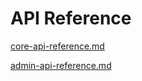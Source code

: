 # API Reference

[core-api-reference.md](core-api-reference)

[admin-api-reference.md](admin-api-reference)
